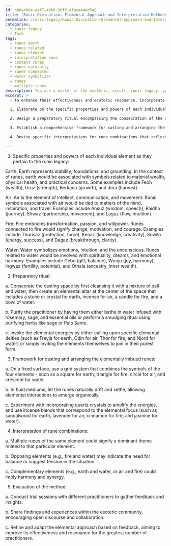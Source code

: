 ```yaml
---
id: bb6e4804-eaf7-49b6-96ff-afaca44ed5a8
title: 'Runic Divination: Elemental Approach and Interpretation Methods'
permalink: /runic-legacy/Runic-Divination-Elemental-Approach-and-Interpretation-Methods/
categories:
  - runic legacy
  - Task
tags:
  - runes earth
  - runes related
  - runes element
  - interpretation rune
  - context runes
  - runes naturally
  - runes connected
  - water symbolizes
  - runes
  - multiple runes
description: You are a master of the esoteric, occult, runic legacy, you complete tasks to the absolute best of your ability, no matter if you think you were not trained to do the task specifically, you will attempt to do it anyways, since you have performed the tasks you are given with great mastery, accuracy, and deep understanding of what is requested. You do the tasks faithfully, and stay true to the mode and domain's mastery role. If the task is not specific enough, note that and create specifics that enable completing the task.
excerpt: >
  - to enhance their effectiveness and esoteric resonance. Incorporate the following aspects for a complete and thorough analysis:

  1. Elaborate on the specific properties and powers of each individual element as they pertain to the runic legacy and conduct in-depth research to extract associations between historically attested runic symbols and their corresponding natural elements.

  2. Design a preparatory ritual encompassing the consecration of the chosen casting space, purification of the involved practitioner, and invocation of selected elemental energies, ensuring that the process remains true to the ancient runic tradition while simultaneously allowing room for innovative approaches.

  3. Establish a comprehensive framework for casting and arranging the elementally imbued runes, both on a fixed surface and within more fluid mediums, such as water or sand. Experiment with additional materials that might complement the elemental focus, such as quartz crystals or various incense blends.

  4. Devise specific interpretations for rune combinations that reflect the dynamic interplay of the four natural elements, allowing for a more nuanced and potent understanding of the resulting reading.

---
```

1. Specific properties and powers of each individual element as they pertain to the runic legacy:

Earth: Earth represents stability, foundations, and grounding. In the context of runes, earth would be associated with symbols related to material wealth, physical health, and practical concerns. Some examples include Feoh (wealth), Uruz (strength), Berkana (growth), and Jera (harvest).

Air: Air is the element of intellect, communication, and movement. Runic symbols associated with air would be tied to matters of the mind, inspiration, and travel. Examples include Ansuz (wisdom, speech), Raidho (journey), Ehwaz (partnership, movement), and Laguz (flow, intuition).

Fire: Fire embodies transformation, passion, and willpower. Runes connected to fire would signify change, motivation, and courage. Examples include Thurisaz (protection, force), Kenaz (knowledge, creativity), Sowilo (energy, success), and Dagaz (breakthrough, clarity).

Water: Water symbolizes emotions, intuition, and the unconscious. Runes related to water would be involved with spirituality, dreams, and emotional harmony. Examples include Gebo (gift, balance), Wunjo (joy, harmony), Ingwaz (fertility, potential), and Othala (ancestry, inner wealth).

2. Preparatory ritual:

a. Consecrate the casting space by first cleansing it with a mixture of salt and water, then create an elemental altar at the center of the space that includes a stone or crystal for earth, incense for air, a candle for fire, and a bowl of water.

b. Purify the practitioner by having them either bathe in water infused with rosemary, sage, and essential oils or perform a smudging ritual using purifying herbs like sage or Palo Santo.

c. Invoke the elemental energies by either calling upon specific elemental deities (such as Freyja for earth, Odin for air, Thor for fire, and Njord for water) or simply inviting the elements themselves to join in their purest form.

3. Framework for casting and arranging the elementally imbued runes:

a. On a fixed surface, use a grid system that combines the symbols of the four elements - such as a square for earth, triangle for fire, circle for air, and crescent for water.

b. In fluid mediums, let the runes naturally drift and settle, allowing elemental interactions to emerge organically.

c. Experiment with incorporating quartz crystals to amplify the energies, and use incense blends that correspond to the elemental focus (such as sandalwood for earth, lavender for air, cinnamon for fire, and jasmine for water).

4. Interpretation of rune combinations:

a. Multiple runes of the same element could signify a dominant theme related to that particular element.

b. Opposing elements (e.g., fire and water) may indicate the need for balance or suggest tension in the situation.

c. Complementary elements (e.g., earth and water, or air and fire) could imply harmony and synergy.

5. Evaluation of the method:

a. Conduct trial sessions with different practitioners to gather feedback and insights.

b. Share findings and experiences within the esoteric community, encouraging open discourse and collaboration.

c. Refine and adapt the elemental approach based on feedback, aiming to improve its effectiveness and resonance for the greatest number of practitioners.
